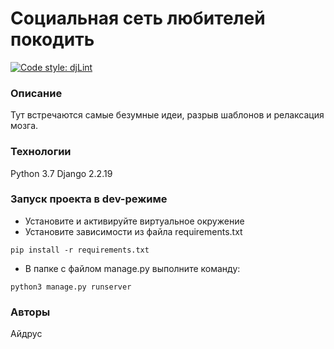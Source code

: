 # Социальная сеть любителей покодить

[![Code style: djLint](https://img.shields.io/badge/html%20style-djLint-blue.svg)](https://github.com/Riverside-Healthcare/djlint)

### Описание
Тут встречаются самые безумные идеи, разрыв шаблонов и релаксация мозга.
### Технологии
Python 3.7
Django 2.2.19
### Запуск проекта в dev-режиме
- Установите и активируйте виртуальное окружение
- Установите зависимости из файла requirements.txt
```
pip install -r requirements.txt
``` 
- В папке с файлом manage.py выполните команду:
```
python3 manage.py runserver
```
### Авторы
Айдрус
